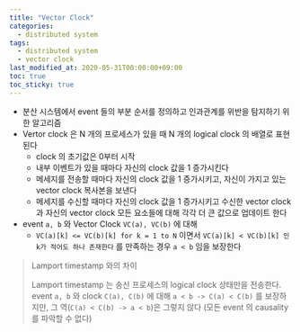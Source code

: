```yaml
---
title: "Vector Clock"
categories:
  - distributed system
tags:
  - distributed system
  - vector clock
last_modified_at: 2020-05-31T00:00:00+09:00
toc: true
toc_sticky: true
---
```

* 분산 시스템에서 event 들의 부분 순서를 정의하고 인과관계를 위반을 탐지하기 위한 알고리즘
* Vertor clock 은 N 개의 프로세스가 있을 때 N 개의 logical clock 의 배열로 표현된다
	* clock 의 초기값은 0부터 시작
	* 내부 이벤트가 있을 때마다 자신의 clock 값을 1 증가시킨다
	* 메세지를 전송할 때마다 자신의 clock 값을 1 증가시키고, 자신이 가지고 있는 vector clock 복사본을 보낸다
	* 메세지를 수신할 때마다 자신의 clock 값을 1 증가시키고 수신한 vector clock 과 자신의 vector clock 모든 요소들에 대해 각각 더 큰 값으로 업데이트 한다
* event `a, b` 와 Vector Clock `VC(a), VC(b)` 에 대해 
	* `VC(a)[k] <= VC(b)[k] for k = 1 to N` 이면서 `VC(a)[k] < VC(b)[k] 인 k가 적어도 하나 존재한다` 를 만족하는 경우 `a < b` 임을 보장한다

> Lamport timestamp 와의 차이
> 
> Lamport timestamp 는 송신 프로세스의 logical clock 상태만을 전송한다.
> event `a, b` 와 clock `C(a), C(b)` 에 대해 `a < b -> C(a) < C(b)` 를 보장하지만, 그 역(`C(a) < C(b) -> a < b`)은 그렇지 않다 (모든 event 의 causality 를 파악할 수 없다)
